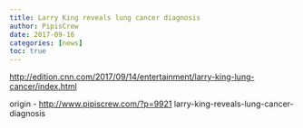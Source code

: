 ```yaml
---
title: Larry King reveals lung cancer diagnosis
author: PipisCrew
date: 2017-09-16
categories: [news]
toc: true
---
```


http://edition.cnn.com/2017/09/14/entertainment/larry-king-lung-cancer/index.html

origin - http://www.pipiscrew.com/?p=9921 larry-king-reveals-lung-cancer-diagnosis